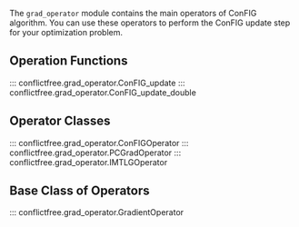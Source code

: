 The `grad_operator` module contains the main operators of ConFIG algorithm. You can use these operators to perform the ConFIG update step for your optimization problem.

## Operation Functions
::: conflictfree.grad_operator.ConFIG_update
::: conflictfree.grad_operator.ConFIG_update_double

## Operator Classes
::: conflictfree.grad_operator.ConFIGOperator
::: conflictfree.grad_operator.PCGradOperator
::: conflictfree.grad_operator.IMTLGOperator

## Base Class of Operators
::: conflictfree.grad_operator.GradientOperator